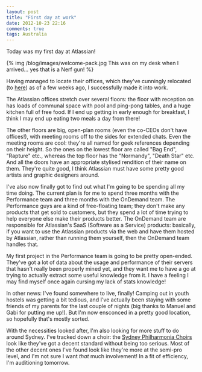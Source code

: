 ```yaml
---
layout: post
title: "First day at work"
date: 2012-10-23 22:16
comments: true
tags: Australia
---
```


Today was my first day at Atlassian!

{% img /blog/images/welcome-pack.jpg This was on my desk when I arrived... yes that is a Nerf gun! %}

<!-- more -->
Having managed to locate their offices, which they've cunningly relocated (to [here][gmaps]) as of a few weeks ago, I successfully made it into work. 

[gmaps]: https://maps.google.co.uk/maps?hl=en&q=30+cambridge+street+enmore&ie=UTF-8&hq=&hnear=0x6b12b038dc59e41f:0x8c7df8e24b3fe91d,30+Cambridge+St,+Enmore+NSW+2042,+Australia&gl=uk&ei=u9-DULq2GsKiigfrzYGQBw&ved=0CCEQ8gEwAA

The Atlassian offices stretch over several floors: the floor with reception on has loads of communal space with pool and ping-pong tables, and a huge kitchen full of free food. If I end up getting in early enough for breakfast, I think I may end up eating two meals a day from there!

The other floors are big, open-plan rooms (even the co-CEOs don't have offices!), with meeting rooms off to the sides for extended chats. Even the meeting rooms are cool: they're all named for geek references depending on their height. So the ones on the lowest floor are called "Bag End", "Rapture" etc., whereas the top floor has the "Normandy", "Death Star" etc. And all the doors have an appropriate stylised rendition of their name on them. They're quite good, I think Atlassian must have some pretty good artists and graphic designers around.

I've also now finally got to find out what I'm going to be spending all my time doing. The current plan is for me to spend three months with the Performance team and three months with the OnDemand team. The Performance guys are a kind of free-floating team; they don't make any products that get sold to customers, but they spend a lot of time trying to help everyone else make their products better. The OnDemand team are responsible for Atlassian's SaaS (Software as a Service) products: basically, if you want to use the Atlassian products via the web and have them hosted by Atlassian, rather than running them yourself, then the OnDemand team handles that.

My first project in the Performance team is going to be pretty open-ended. They've got a lot of data about the usage and performance of their servers that hasn't really been properly mined yet, and they want me to have a go at trying to actually extract some useful knowledge from it. I have a feeling I may find myself once again cursing my lack of stats knowledge!

In other news: I've found somewhere to live, finally! Camping out in youth hostels was getting a bit tedious, and I've actually been staying with some friends of my parents for the last couple of nights (big thanks to Manuel and Gabi for putting me up!). But I'm now ensconced in a pretty good location, so hopefully that's mostly sorted.

With the necessities looked after, I'm also looking for more stuff to do around Sydney. I've tracked down a choir: the [Sydney Philharmonia Choirs](http://www.sydneyphilharmonia.com.au/thechoirs.html) look like they've got a decent standard without being too serious. Most of the other decent ones I've found look like they're more at the semi-pro level, and I'm not sure I want *that* much involvement! In a fit of efficiency, I'm auditioning tomorrow. 
